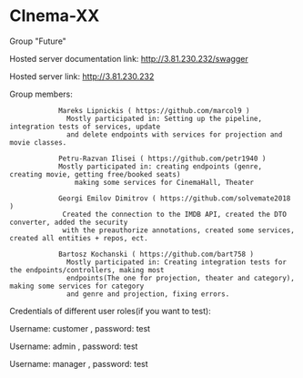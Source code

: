# CInema-XX

Group "Future"

Hosted server documentation link:  http://3.81.230.232/swagger 

Hosted server link: http://3.81.230.232

Group members:
                
                Mareks Lipnickis ( https://github.com/marcol9 )
                  Mostly participated in: Setting up the pipeline, integration tests of services, update
                  and delete endpoints with services for projection and movie classes.
                
                Petru-Razvan Ilisei ( https://github.com/petr1940 )
              	Mostly participated in: creating endpoints (genre, creating movie, getting free/booked seats)
		            making some services for CinemaHall, Theater
               
                Georgi Emilov Dimitrov ( https://github.com/solvemate2018 )
                 Created the connection to the IMDB API, created the DTO converter, added the security
                 with the preauthorize annotations, created some services, created all entities + repos, ect.
                
                Bartosz Kochanski ( https://github.com/bart758 )
                  Mostly participated in: Creating integration tests for the endpoints/controllers, making most 
                  endpoints(The one for projection, theater and category), making some services for category
                  and genre and projection, fixing errors.

Credentials of different user roles(if you want to test): 
                                                          
Username: customer , password: test
                                                          
Username: admin , password: test
                                                          
Username: manager , password: test
